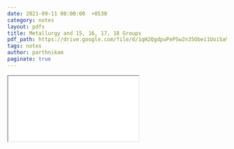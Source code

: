 ```yaml
---
date: 2021-09-11 00:00:00  +0530
category: notes
layout: pdfs
title: Metallurgy and 15, 16, 17, 18 Groups
pdf_path: https://drive.google.com/file/d/1qH2QgdpuPePSw2n35Obei1UoiSa9GqPW/preview?usp=sharing
tags: notes
author: parthnikam
paginate: true
---
```


<iframe class="embed-pdf" src="{{ page.pdf_path }}#toolbar=0" seamless="seamless" scrolling="no" style="overflow:hidden"></iframe>
